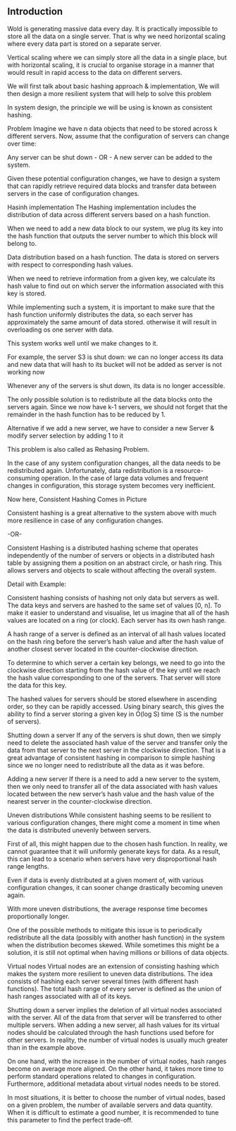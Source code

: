 ## Introduction
Wold is generating massive data every day. It is practically impossible to store all the data on a single server. That is why we need horizontal scaling where every data part is stored on a separate server.

Vertical scaling where we can simply store all the data in a single place, but with horizontal scaling, it is crucial to organise storage in a manner that would result in rapid access to the data on different servers. 

We will first talk about basic hashing approach & implementation, We will then design a more resilient system that will help to solve this problem

In system design, the principle we will be using is known as consistent hashing.



Problem
Imagine we have n data objects that need to be stored across k different servers. 
Now, assume that the configuration of servers can change over time:


Any server can be shut down  - OR - A new server can be added to the system.

Given these potential configuration changes, we have to design a system that can rapidly retrieve required data blocks and transfer data between servers in the case of configuration changes.


Hasinh implementation
The Hashing implementation includes the distribution of data across different servers based on a hash function. 

When we need to add a new data block to our system, we plug its key into the hash function that outputs the server number to which this block will belong to.

Data distribution based on a hash function. The data is stored on servers with respect to corresponding hash values.

When we need to retrieve information from a given key, we calculate its hash value to find out on which server the information associated with this key is stored. 

While implementing such a system, it is important to make sure that the hash function uniformly distributes the data, so each server has approximately the same amount of data stored.
otherwise it will result in overloading os one server with data.

This system works well until we make changes to it. 

For example, the server S3 is shut down: we can no longer access its data and new data that will hash to its bucket will not be added as server is not working now


Whenever any of the servers is shut down, its data is no longer accessible.

The only possible solution is to redistribute all the data blocks onto the servers again.
Since we now have k-1 servers, we should not forget that the remainder in the hash function has to be reduced by 1. 

Alternative if we add a new server, we have to consider a new Server & modify server selection by adding 1 to it

This problem is also called as Rehasing Problem.


In the case of any system configuration changes, all the data needs to be redistributed again.
Unfortunately, data redistribution is a resource-consuming operation. In the case of large data volumes and frequent changes in configuration, this storage system becomes very inefficient.


Now here, Consistent Hashing Comes in Picture

Consistent hashing is a great alternative to the system above with much more resilience in case of any configuration changes.

-OR-

Consistent Hashing is a distributed hashing scheme that operates independently of the number of servers or objects in a distributed hash table by assigning them a position on an abstract circle, or hash ring. This allows servers and objects to scale without affecting the overall system.


Detail with Example:

Consistent hashing consists of hashing not only data but servers as well. The data keys and servers are hashed to the same set of values [0, n]. To make it easier to understand and visualise, let us imagine that all of the hash values are located on a ring (or clock). Each server has its own hash range.

A hash range of a server is defined as an interval of all hash values located on the hash ring before the server’s hash value and after the hash value of another closest server located in the counter-clockwise direction.


To determine to which server a certain key belongs, we need to go into the clockwise direction starting from the hash value of the key until we reach the hash value corresponding to one of the servers. That server will store the data for this key.


The hashed values for servers should be stored elsewhere in ascending order, so they can be rapidly accessed. Using binary search, this gives the ability to find a server storing a given key in O(log S) time (S is the number of servers).


Shutting down a server
If any of the servers is shut down, then we simply need to delete the associated hash value of the server and transfer only the data from that server to the next server in the clockwise direction. That is a great advantage of consistent hashing in comparison to simple hashing since we no longer need to redistribute all the data as it was before.


Adding a new server
If there is a need to add a new server to the system, then we only need to transfer all of the data associated with hash values located between the new server’s hash value and the hash value of the nearest server in the counter-clockwise direction.


Uneven distributions
While consistent hashing seems to be resilient to various configuration changes, there might come a moment in time when the data is distributed unevenly between servers.

First of all, this might happen due to the chosen hash function. In reality, we cannot guarantee that it will uniformly generate keys for data. As a result, this can lead to a scenario when servers have very disproportional hash range lengths.

Even if data is evenly distributed at a given moment of, with various configuration changes, it can sooner change drastically becoming uneven again.

With more uneven distributions, the average response time becomes proportionally longer.

One of the possible methods to mitigate this issue is to periodically redistribute all the data (possibly with another hash function) in the system when the distribution becomes skewed. While sometimes this might be a solution, it is still not optimal when having millions or billions of data objects.


Virtual nodes
Virtual nodes are an extension of consisting hashing which makes the system more resilient to uneven data distributions. The idea consists of hashing each server several times (with different hash functions). The total hash range of every server is defined as the union of hash ranges associated with all of its keys.

Shutting down a server implies the deletion of all virtual nodes associated with the server. All of the data from that server will be transferred to other multiple servers.
When adding a new server, all hash values for its virtual nodes should be calculated through the hash functions used before for other servers.
In reality, the number of virtual nodes is usually much greater than in the example above.

On one hand, with the increase in the number of virtual nodes, hash ranges become on average more aligned. On the other hand, it takes more time to perform standard operations related to changes in configuration. Furthermore, additional metadata about virtual nodes needs to be stored.

In most situations, it is better to choose the number of virtual nodes, based on a given problem, the number of available servers and data quantity. When it is difficult to estimate a good number, it is recommended to tune this parameter to find the perfect trade-off.

